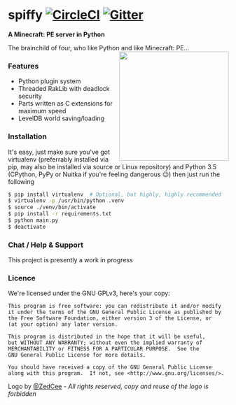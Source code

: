 spiffy [![CircleCI](https://img.shields.io/circleci/project/spiffy/spiffy.svg)]() [![Gitter](https://badges.gitter.im/spiffy/spiffy.svg)](https://gitter.im/spiffy/spiffy?utm_source=badge&utm_medium=badge&utm_campaign=pr-badge)
======
**A Minecraft: PE server in Python**

The brainchild of four, who like Python and like Minecraft: PE...
<img align="right" src="https://raw.githubusercontent.com/ZedCee/various_graphics/master/sheepLogo/sheepLogoCrossSectionTrans.png" height="250" width="250">

### Features
- Python plugin system
- Threaded RakLib with deadlock security
- Parts written as C extensions for maximum speed
- LevelDB world saving/loading

### Installation
It's easy, just make sure you've got virtualenv (preferrably installed via pip, may also be installed via source or Linux repository) and Python 3.5 (CPython, PyPy or Nuitka if you're feeling dangerous :wink:) then just run the following
```sh
$ pip install virtualenv  # Optional, but highly, highly recommended
$ virtualenv -p /usr/bin/python .venv
$ source ./venv/bin/activate
$ pip install -r requirements.txt
$ python main.py
$ deactivate
```

### Chat / Help & Support

This project is presently a work in progress
<!--If you have an issue, please make sure to check the [FAQs](https://github.com/spiffy/spiffy/wiki/FAQs) page before opening any issues. We are constantly fixing issues and are continuously updating, so please also ensure that you are up-to-date before opening any issues.-->

### Licence
We're licensed under the GNU GPLv3, here's your copy:

	This program is free software: you can redistribute it and/or modify
	it under the terms of the GNU General Public License as published by
	the Free Software Foundation, either version 3 of the License, or
	(at your option) any later version.

	This program is distributed in the hope that it will be useful,
	but WITHOUT ANY WARRANTY; without even the implied warranty of
	MERCHANTABILITY or FITNESS FOR A PARTICULAR PURPOSE.  See the
	GNU General Public License for more details.

	You should have received a copy of the GNU General Public License
	along with this program.  If not, see <http://www.gnu.org/licenses/>.

Logo by [@ZedCee](https://github.com/ZedCee) - *All rights reserved, copy and reuse of the logo is forbidden*
